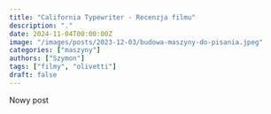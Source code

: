 ```yaml
---
title: "California Typewriter - Recenzja filmu"
description: "."
date: 2024-11-04T00:00:00Z
image: "/images/posts/2023-12-03/budowa-maszyny-do-pisania.jpeg"
categories: ["maszyny"]
authors: ["Szymon"]
tags: ["filmy", "olivetti"]
draft: false
---
```


Nowy post